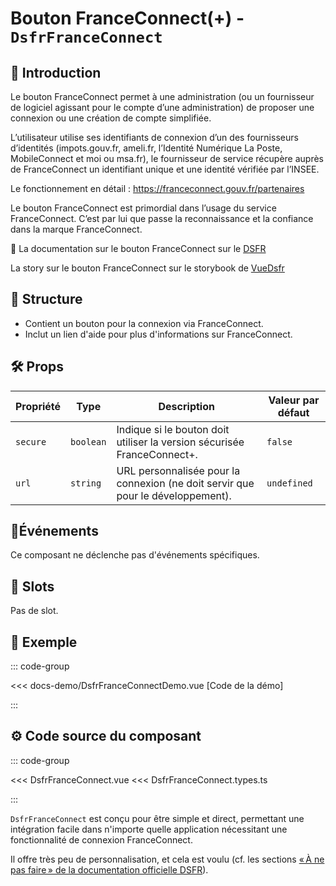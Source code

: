 # Bouton FranceConnect(+) - `DsfrFranceConnect`

## 🌟 Introduction

Le bouton FranceConnect permet à une administration (ou un fournisseur de logiciel agissant pour le compte d’une administration) de proposer une connexion ou une création de compte simplifiée.

L’utilisateur utilise ses identifiants de connexion d’un des fournisseurs d’identités (impots.gouv.fr, ameli.fr, l’Identité Numérique La Poste, MobileConnect et moi ou msa.fr), le fournisseur de service récupère auprès de FranceConnect un identifiant unique et une identité vérifiée par l’INSEE.

Le fonctionnement en détail : <https://franceconnect.gouv.fr/partenaires>

Le bouton FranceConnect est primordial dans l’usage du service FranceConnect. C’est par lui que passe la reconnaissance et la confiance dans la marque FranceConnect.

🏅 La documentation sur le bouton FranceConnect sur le [DSFR](https://www.systeme-de-design.gouv.fr/version-courante/fr/composants/bouton-franceconnect)

<VIcon name="vi-file-type-storybook" /> La story sur le bouton FranceConnect sur le storybook de [VueDsfr](https://storybook.vue-ds.fr/?path=/docs/composants-dsfrfranceconnect--docs)

## 📐 Structure

- Contient un bouton pour la connexion via FranceConnect.
- Inclut un lien d'aide pour plus d'informations sur FranceConnect.

## 🛠️ Props

| Propriété     | Type      | Description                                                               | Valeur par défaut                                 |
|---------------|-----------|---------------------------------------------------------------------------|---------------------------------------------------|
| `secure`      | `boolean` | Indique si le bouton doit utiliser la version sécurisée FranceConnect+.  | `false`                                           |
| `url`         | `string`  | URL personnalisée pour la connexion (ne doit servir que pour le développement).                                    | `undefined`                                       |

## 📡Événements

Ce composant ne déclenche pas d'événements spécifiques.

## 🧩 Slots

Pas de slot.

## 📝 Exemple

::: code-group

<Story data-title="Démo" min-h="350px">
  <DsfrFranceConnectDemo />
</Story>

<<< docs-demo/DsfrFranceConnectDemo.vue [Code de la démo]

:::

## ⚙️ Code source du composant

::: code-group

<<< DsfrFranceConnect.vue
<<< DsfrFranceConnect.types.ts

:::

`DsfrFranceConnect` est conçu pour être simple et direct, permettant une intégration facile dans n'importe quelle application nécessitant une fonctionnalité de connexion FranceConnect.

Il offre très peu de personnalisation, et cela est voulu (cf. les sections [« À ne pas faire » de la documentation officielle DSFR](https://www.systeme-de-design.gouv.fr/version-courante/fr/composants/bouton-franceconnect/)).

<script setup lang="ts">
import DsfrFranceConnectDemo from './docs-demo/DsfrFranceConnectDemo.vue'
</script>
